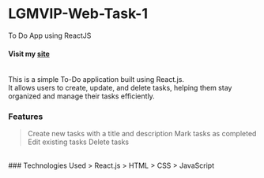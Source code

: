 # LGMVIP-Web-Task-1
To Do App using ReactJS
#### Visit my [site](https://karthikbattula02.github.io/LGMVIP-Web-Task-1/)
<br/>
This is a simple To-Do application built using React.js. <br/>It allows users to create, update, and delete tasks, helping them stay organized and manage their tasks efficiently.

### Features
> Create new tasks with a title and description
> Mark tasks as completed
> Edit existing tasks
> Delete tasks
<br/>
### Technologies Used
> React.js
> HTML
> CSS
> JavaScript
